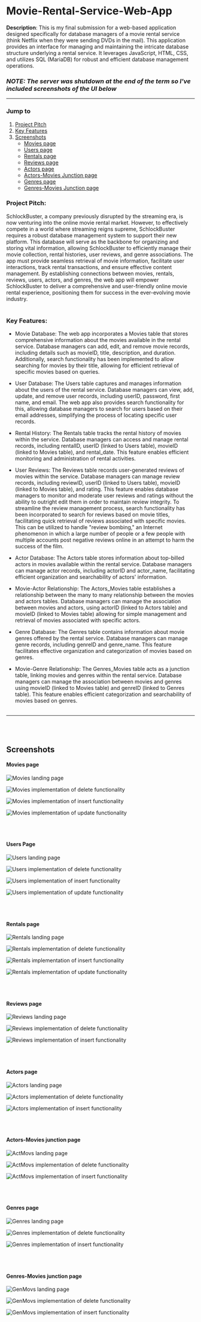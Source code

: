 # Movie-Rental-Service-Web-App
**Description**: 
This is my final submission for a web-based application designed specifically for database managers of a movie rental service (think Netflix when they were sending DVDs in the mail). This application provides an interface for managing and maintaining the intricate database structure underlying a rental service. It leverages JavaScript, HTML, CSS, and utilizes SQL (MariaDB) for robust and efficient database management operations.

### *NOTE: The server was shutdown at the end of the term so I've included screenshots of the UI below*
___
### Jump to
1. [Project Pitch](#project-pitch)
2. [Key Features](#key-features)
3. [Screenshots](#screenshots)
    - [Movies page](#movies-page)
    - [Users page](#users-page)
    - [Rentals page](#rentals-page)
    - [Reviews page](#reviews-page)
    - [Actors page](#actors-page)
    - [Actors-Movies Junction page](#actors-movies-junction-page)
    - [Genres page](#genres-page)
    - [Genres-Movies Junction page](#genres-movies-junction-page)



### Project Pitch:

SchlockBuster, a company previously disrupted by the streaming era, is now venturing into the online movie rental market. However, to effectively compete in a world where streaming reigns supreme, SchlockBuster requires a robust database management system to support their new platform. This database will serve as the backbone for organizing and storing vital information, allowing SchlockBuster to efficiently manage their movie collection, rental histories, user reviews, and genre associations. The app must provide seamless retrieval of movie information, facilitate user interactions, track rental transactions, and ensure effective content management. By establishing connections between movies, rentals, reviews, users, actors, and genres, the web app will empower SchlockBuster to deliver a comprehensive and user-friendly online movie rental experience, positioning them for success in the ever-evolving movie industry. <br><br>



### Key Features:

- Movie Database: The web app incorporates a Movies table that stores comprehensive information about the movies available in the rental service. Database managers can add, edit, and remove movie records, including details such as movieID, title, description, and duration. Additionally, search functionality has been implemented to allow searching for movies by their title, allowing for efficient retrieval of specific movies based on queries.

- User Database: The Users table captures and manages information about the users of the rental service. Database managers can view, add, update, and remove user records, including userID, password, first name, and email. The web app also provides search functionality for this, allowing database managers to search for users based on their email addresses, simplifying the process of locating specific user records.

- Rental History: The Rentals table tracks the rental history of movies within the service. Database managers can access and manage rental records, including rentalID, userID (linked to Users table), movieID (linked to Movies table), and rental_date. This feature enables efficient monitoring and administration of rental activities.

- User Reviews: The Reviews table records user-generated reviews of movies within the service. Database managers can manage review records, including reviewID, userID (linked to Users table), movieID (linked to Movies table), and rating. This feature enables database managers to monitor and moderate user reviews and ratings without the ability to outright edit them in order to maintain review integrity. To streamline the review management process, search functionality has been incorporated to search for reviews based on movie titles, facilitating quick retrieval of reviews associated with specific movies. This can be utilized to handle "review bombing," an Internet phenomenon in which a large number of people or a few people with multiple accounts post negative reviews online in an attempt to harm the success of the film.
    
- Actor Database: The Actors table stores information about top-billed actors in movies available within the rental service. Database managers can manage actor records, including actorID and actor_name, facilitating efficient organization and searchability of actors' information.

- Movie-Actor Relationship: The Actors_Movies table establishes a relationship between the many to many relationship between the movies and actors tables. Database managers can manage the association between movies and actors, using actorID (linked to Actors table) and movieID (linked to Movies table) allowing for simple management and retrieval of movies associated with specific actors.

- Genre Database: The Genres table contains information about movie genres offered by the rental service. Database managers can manage genre records, including genreID and genre_name. This feature facilitates effective organization and categorization of movies based on genres.

- Movie-Genre Relationship: The Genres_Movies table acts as a junction table, linking movies and genres within the rental service. Database managers can manage the association between movies and genres using movieID (linked to Movies table) and genreID (linked to Genres table). This feature enables efficient categorization and searchability of movies based on genres. <br><br>


___
<br><br>


## Screenshots 


#### Movies page
![Movies landing page](UI_Captures/Movies.PNG)

![Movies implementation of delete functionality](UI_Captures/Movies_DELETE.PNG)

![Movies implementation of insert functionality](UI_Captures/Movies_INSERT.PNG)

![Movies implementation of update functionality](UI_Captures/Movies_UPDATE.PNG)

<br><br>
#### Users Page
![Users landing page](UI_Captures/Users.PNG)

![Users implementation of delete functionality](UI_Captures/Users_DELETE.PNG)

![Users implementation of insert functionality](UI_Captures/Users_INSERT.PNG)

![Users implementation of update functionality](UI_Captures/Users_UPDATE.PNG)

<br><br>
#### Rentals page
![Rentals landing page](UI_Captures/Rentals.PNG)

![Rentals implementation of delete functionality](UI_Captures/Rentals_DELETE.PNG)

![Rentals implementation of insert functionality](UI_Captures/Rentals_INSERT.PNG)

![Rentals implementation of update functionality](UI_Captures/Rentals_UPDATE.PNG)

<br><br>
#### Reviews page
![Reviews landing page](UI_Captures/Reviews.PNG)

![Reviews implementation of delete functionality](UI_Captures/Reviews_DELETE.PNG)

![Reviews implementation of insert functionality](UI_Captures/Reviews_INSERT.PNG)

<br><br>
#### Actors page
![Actors landing page](UI_Captures/Actors.PNG)

![Actors implementation of delete functionality](UI_Captures/Actors_DELETE.PNG)

![Actors implementation of insert functionality](UI_Captures/Actors_INSERT.PNG)

<br><br>
#### Actors-Movies junction page
![ActMovs landing page](UI_Captures/ActMovs.PNG)

![ActMovs implementation of delete functionality](UI_Captures/ActMovs_DELETE.PNG)

![ActMovs implementation of insert functionality](UI_Captures/ActMovs_INSERT.PNG)

<br><br>
#### Genres page
![Genres landing page](UI_Captures/Genres.PNG)

![Genres implementation of delete functionality](UI_Captures/Genres_DELETE.PNG)

![Genres implementation of insert functionality](UI_Captures/Genres_INSERT.PNG)

<br><br>
#### Genres-Movies junction page
![GenMovs landing page](UI_Captures/GenMovs.PNG)

![GenMovs implementation of delete functionality](UI_Captures/GenMovs_DELETE.PNG)

![GenMovs implementation of insert functionality](UI_Captures/GenMovs_INSERT.PNG)
